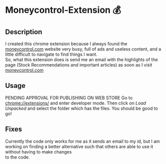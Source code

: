 # Moneycontrol-Extension :moneybag:
## Description
I created this chrome extension because I always found the [moneycontrol.com](https://www.moneycontrol.com) website very busy, full of ads and useless content, and a little difficult to navigate to find things I want.  
So, what this extension does is send me an email with the highlights of the page (Stock Recommendations and important articles) as soon as I visit [moneycontrol.com](https://www.moneycontrol.com)
## Usage
PENDING APPROVAL FOR PUBLISHING ON WEB STORE
Go to [chrome://extensions/](https://www.chrome://extensions/) and enter developer mode. Then click on *Load Unpacked* and select the folder which has the files. You should be good to go!  
## Fixes
Currently the code only works for me as it sends an email to my id, but I am working on finding a better alternative such that others are able to use it without having to make changes  
to the code.  

